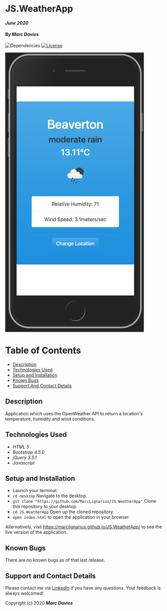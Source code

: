 # JS.WeatherApp

#### _June 2020_

#### By _**Marc Davies**_

![Dependencies](https://img.shields.io/badge/dependencies-up%20to%20date-brightgreen.svg)
[![License](https://img.shields.io/badge/license-MIT-blue.svg)](https://opensource.org/licenses/MIT)

![Image of ss1](img/ss1.png)

# Table of Contents

<!--ts-->

- [Description](#description)
- [Technologies Used](#technologies-used)
- [Setup and Installation](#setup-and-installation)
- [Known Bugs](#known-bugs)
- [Support And Contact Details](#support-and-contact-details)
<!--te-->

## Description

Application which uses the OpenWeather API to return a location's temperature, humidity and wind conditions.

## Technologies Used

- _HTML 5_
- _Bootstrap 4.5.0_
- _jQuery 3.5.1_
- _Javascript_

## Setup and Installation

- Launch your terminal.
- `cd desktop` Navigate to the desktop.
- `git clone "https://github.com/MarcLignarius/JS.WeatherApp"` Clone this repository to your desktop.
- `cd JS.WeatherApp` Open up the cloned repository.
- `open index.html` to open the application in your browser.

Alternatively, visit https://marclignarius.github.io/JS.WeatherApp/ to see the live version of the application.

## Known Bugs

There are no known bugs as of that last release.

## Support and Contact Details

Please contact me via <a href="https://www.linkedin.com/in/marcdaviesriot/">LinkedIn</a> if you have any questions. Your feedback is always welcomed!

Copyright (c) 2020 **_Marc Davies_**
